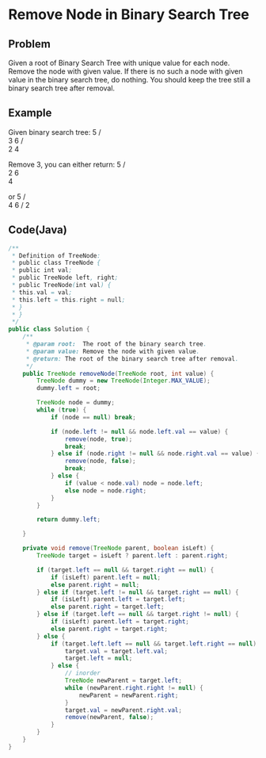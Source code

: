 Remove Node in Binary Search Tree
===

## Problem

Given a root of Binary Search Tree with unique value for each node. Remove the node with given value. If there is no such a node with given value in the binary search tree, do nothing. You should keep the tree still a binary search tree after removal.


## Example

Given binary search tree:
    5
   / \
  3   6
 / \
2   4

Remove 3, you can either return:
    5
   / \
  2   6
   \
    4

or 
    5
   / \
  4   6
 /
2


Code(Java)
----------

```java
/**
 * Definition of TreeNode:
 * public class TreeNode {
 * public int val;
 * public TreeNode left, right;
 * public TreeNode(int val) {
 * this.val = val;
 * this.left = this.right = null;
 * }
 * }
 */
public class Solution {
    /**
     * @param root:  The root of the binary search tree.
     * @param value: Remove the node with given value.
     * @return: The root of the binary search tree after removal.
     */
    public TreeNode removeNode(TreeNode root, int value) {
        TreeNode dummy = new TreeNode(Integer.MAX_VALUE);
        dummy.left = root;

        TreeNode node = dummy;
        while (true) {
            if (node == null) break;

            if (node.left != null && node.left.val == value) {
                remove(node, true);
                break;
            } else if (node.right != null && node.right.val == value) {
                remove(node, false);
                break;
            } else {
                if (value < node.val) node = node.left;
                else node = node.right;
            }
        }

        return dummy.left;

    }

    private void remove(TreeNode parent, boolean isLeft) {
        TreeNode target = isLeft ? parent.left : parent.right;

        if (target.left == null && target.right == null) {
            if (isLeft) parent.left = null;
            else parent.right = null;
        } else if (target.left != null && target.right == null) {
            if (isLeft) parent.left = target.left;
            else parent.right = target.left;
        } else if (target.left == null && target.right != null) {
            if (isLeft) parent.left = target.right;
            else parent.right = target.right;
        } else {
            if (target.left.left == null && target.left.right == null) {
                target.val = target.left.val;
                target.left = null;
            } else {
                // inorder
                TreeNode newParent = target.left;
                while (newParent.right.right != null) {
                    newParent = newParent.right;
                }
                target.val = newParent.right.val;
                remove(newParent, false);
            }
        }
    }
}
```